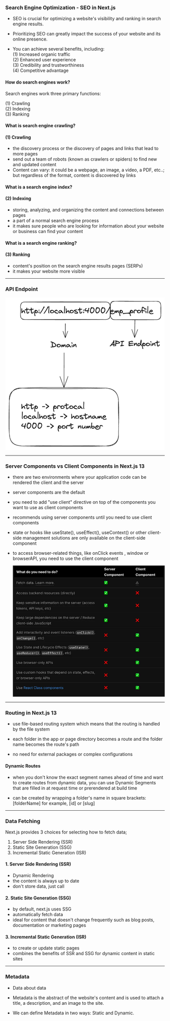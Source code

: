 ### Search Engine Optimization - SEO in Next.js

- SEO is crucial for optimizing a website's visibility and ranking in search engine results.

- Prioritizing SEO can greatly impact the success of your website and its online presence.

- You can achieve several benefits, including:
  \
  (1) Increased organic traffic
  \
  (2) Enhanced user experience
  \
  (3) Credibility and trustworthiness
  \
  (4) Competitive advantage

#### How do search engines work?

Search engines work three primary functions:

(1) Crawling
\
(2) Indexing
\
(3) Ranking

#### What is search engine crawling?

#### (1) Crawling

- the discovery process or the discovery of pages and links that lead to more pages
- send out a team of robots (known as crawlers or spiders) to find new and updated content
- Content can vary: it could be a webpage, an image, a video, a PDF, etc..; but regardless of the format, content is discovered by links

#### What is a search engine index?

#### (2) Indexing

- storing, analyzing, and organizing the content and connections between pages
- a part of a normal search engine process
- it makes sure people who are looking for information about your website or business can find your content

#### What is a search engine ranking?

#### (3) Ranking

- content's position on the search engine results pages (SERPs)
- it makes your website more visible

---

### API Endpoint

![API endpoint](assests/api-endpoint.png)

---

### Server Components vs Client Components in Next.js 13

- there are two environments where your application code can be rendered the client and the server

- server components are the default

- you need to add "use client" directive on top of the components you want to use as client components

- recommends using server components until you need to use client components

- state or hooks like useState(), useEffect(), useContext() or other client-side management solutions are only available on the client-side component

- to access browser-related things, like onClick events , window or browserAPI, you need to use the client component

  ![Server Components vs. Client Components](assests/component-comparison.webp)

---

### Routing in Next.js 13

- use file-based routing system which means that the routing is handled by the file system

- each folder in the app or page directory becomes a route and the folder name becomes the route's path

- no need for external packages or complex configurations

#### Dynamic Routes

- when you don't know the exact segment names ahead of time and want to create routes from dynamic data, you can use Dynamic Segments that are filled in at request time or prerendered at build time

- can be created by wrapping a folder's name in square brackets: [folderName] for example, [id] or [slug]

---

### Data Fetching

Next.js provides 3 choices for selecting how to fetch data;

1. Server Side Rendering (SSR)
2. Static Site Generation (SSG)
3. Incremental Static Generation (ISR)

#### 1. Server Side Rendering (SSR)

- Dynamic Rendering
- the content is always up to date
- don't store data, just call

#### 2. Static Site Generation (SSG)

- by default, next.js uses SSG
- automatically fetch data
- ideal for content that doesn't change frequently such as blog posts, documentation or marketing pages

#### 3. Incremental Static Generation (ISR)

- to create or update static pages
- combines the benefits of SSR and SSG for dynamic content in static sites

---

### Metadata

- Data about data

- Metadata is the abstract of the website's content and is used to attach a title, a description, and an image to the site.

- We can define Metadata in two ways: Static and Dynamic.
